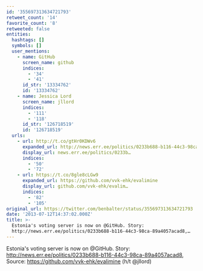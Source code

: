 ```yaml
---
id: '355697313634721793'
retweet_count: '14'
favorite_count: '8'
retweeted: false
entities:
  hashtags: []
  symbols: []
  user_mentions:
    - name: GitHub
      screen_name: github
      indices:
        - '34'
        - '41'
      id_str: '13334762'
      id: '13334762'
    - name: Jessica Lord
      screen_name: jllord
      indices:
        - '111'
        - '118'
      id_str: '126718519'
      id: '126718519'
  urls:
    - url: http://t.co/gtHr0KDWv6
      expanded_url: http://news.err.ee/politics/0233b688-b116-44c3-98ca-89a4057acad8
      display_url: news.err.ee/politics/0233b…
      indices:
        - '50'
        - '72'
    - url: https://t.co/8gle8cLGw9
      expanded_url: https://github.com/vvk-ehk/evalimine
      display_url: github.com/vvk-ehk/evalim…
      indices:
        - '82'
        - '105'
original_url: https://twitter.com/benbalter/status/355697313634721793
date: '2013-07-12T14:37:02.000Z'
title: >-
  Estonia's voting server is now on @GitHub. Story:
  http://news.err.ee/politics/0233b688-b116-44c3-98ca-89a4057acad8,…
---
```


Estonia's voting server is now on @GitHub. Story: http://news.err.ee/politics/0233b688-b116-44c3-98ca-89a4057acad8, Source: https://github.com/vvk-ehk/evalimine (h/t @jllord)